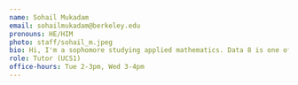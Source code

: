 ```yaml
---
name: Sohail Mukadam
email: sohailmukadam@berkeley.edu
pronouns: HE/HIM
photo: staff/sohail_m.jpeg
bio: Hi, I'm a sophomore studying applied mathematics. Data 8 is one of my favorite courses and I am excited to work with everyone this semester.
role: Tutor (UCS1)
office-hours: Tue 2-3pm, Wed 3-4pm
---
```

